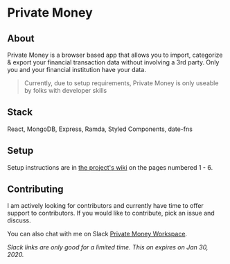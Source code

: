 # Private Money

## About

Private Money is a browser based app that allows you to import, categorize & export your financial transaction data without involving a 3rd party. Only you and your financial institution have your data.

> Currently, due to setup requirements, Private Money is only useable by folks with developer skills

## Stack

React, MongoDB, Express, Ramda, Styled Components, date-fns

## Setup

Setup instructions are in [the project's wiki](https://github.com/klequis/private-money-client/wiki) on the pages numbered 1 - 6.

## Contributing

I am actively looking for contributors and currently have time to offer support to contributors. If you would like to contribute, pick an issue and discuss.

You can also chat with me on Slack [Private Money Workspace](https://join.slack.com/t/private-money/shared_invite/zt-ksgt8qbk-df~cStAXQX1F8X76_GP6AA).

_Slack links are only good for a limited time. This on expires on Jan 30, 2020._
